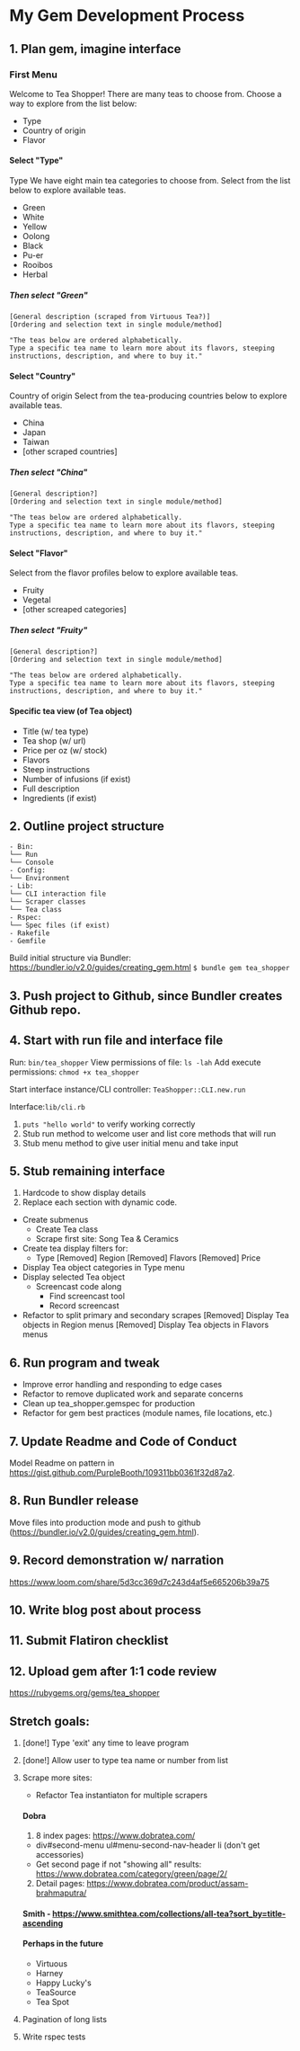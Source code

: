 # My Gem Development Process

## 1. Plan gem, imagine interface

### First Menu
Welcome to Tea Shopper! There are many teas to choose from. Choose a way to explore from the list below:
* Type
* Country of origin
* Flavor


#### Select "Type"    
Type
We have eight main tea categories to choose from. Select from the list below to explore available teas.
* Green
* White
* Yellow
* Oolong
* Black
* Pu-er
* Rooibos
* Herbal 

##### Then select "Green"
	[General description (scraped from Virtuous Tea?)]
	[Ordering and selection text in single module/method]

	"The teas below are ordered alphabetically. 			
	Type a specific tea name to learn more about its flavors, steeping instructions, description, and where to buy it."
			
		
#### Select "Country"
Country of origin
Select from the tea-producing countries below to explore available teas.
* China
* Japan
* Taiwan
* [other scraped countries]
		
##### Then select "China"
	[General description?]
	[Ordering and selection text in single module/method]

	"The teas below are ordered alphabetically. 			
	Type a specific tea name to learn more about its flavors, steeping instructions, description, and where to buy it."
		
				
#### Select "Flavor"
Select from the flavor profiles below to explore available teas.
* Fruity
* Vegetal
* [other screaped categories]
		
##### Then select "Fruity"
	[General description?]
	[Ordering and selection text in single module/method]

	"The teas below are ordered alphabetically. 			
	Type a specific tea name to learn more about its flavors, steeping instructions, description, and where to buy it."
		

#### Specific tea view (of Tea object)
- Title (w/ tea type)
- Tea shop (w/ url)
- Price per oz (w/ stock)
- Flavors
- Steep instructions
- Number of infusions (if exist)
- Full description
- Ingredients (if exist)


## 2. Outline project structure
```
- Bin:
└── Run
└── Console 
- Config:
└── Environment
- Lib:
└── CLI interaction file
└── Scraper classes
└── Tea class
- Rspec:
└── Spec files (if exist)
- Rakefile
- Gemfile
```

Build initial structure via Bundler: https://bundler.io/v2.0/guides/creating_gem.html
`$ bundle gem tea_shopper`


## 3. Push project to Github, since Bundler creates Github repo.


## 4. Start with run file and interface file
Run: `bin/tea_shopper`
View permissions of file: `ls -lah`
Add execute permissions: `chmod +x tea_shopper` 

Start interface instance/CLI controller: `TeaShopper::CLI.new.run`
	  
Interface:`lib/cli.rb`
 1. `puts "hello world"` to verify working correctly
 2. Stub run method to welcome user and list core methods that will run
 3. Stub menu method to give user initial menu and take input


## 5. Stub remaining interface
1. Hardcode to show display details
2. Replace each section with dynamic code.

  - Create submenus
	- Create Tea class
	- Scrape first site: Song Tea & Ceramics
  - Create tea display filters for:
    - Type
    [Removed] Region
    [Removed] Flavors
    [Removed] Price
  - Display Tea object categories in Type menu
  - Display selected Tea object
    - Screencast code along
	    - Find screencast tool
	    - Record screencast
  - Refactor to split primary and secondary scrapes
  [Removed] Display Tea objects in Region menus
  [Removed] Display Tea objects in Flavors menus


## 6. Run program and tweak
  - Improve error handling and responding to edge cases
  - Refactor to remove duplicated work and separate concerns
  - Clean up tea_shopper.gemspec for production
  - Refactor for gem best practices (module names, file locations, etc.)


## 7. Update Readme and Code of Conduct
Model Readme on pattern in https://gist.github.com/PurpleBooth/109311bb0361f32d87a2.


## 8. Run Bundler release 
Move files into production mode and push to github (https://bundler.io/v2.0/guides/creating_gem.html).


## 9. Record demonstration w/ narration
https://www.loom.com/share/5d3cc369d7c243d4af5e665206b39a75


## 10. Write blog post about process


## 11. Submit Flatiron checklist


## 12. Upload gem after 1:1 code review
https://rubygems.org/gems/tea_shopper


## Stretch goals:

1. [done!] Type 'exit' any time to leave program

2. [done!] Allow user to type tea name or number from list

3. Scrape more sites:
   - Refactor Tea instantiaton for multiple scrapers
   
   #### Dobra
   1. 8 index pages: https://www.dobratea.com/
   - div#second-menu ul#menu-second-nav-header li (don't get accessories)
   - Get second page if not "showing all" results: https://www.dobratea.com/category/green/page/2/
   2. Detail pages: https://www.dobratea.com/product/assam-brahmaputra/

   #### Smith - https://www.smithtea.com/collections/all-tea?sort_by=title-ascending

   #### Perhaps in the future
   - Virtuous
   - Harney
   - Happy Lucky's
   - TeaSource
   - Tea Spot

4. Pagination of long lists

5. Write rspec tests
